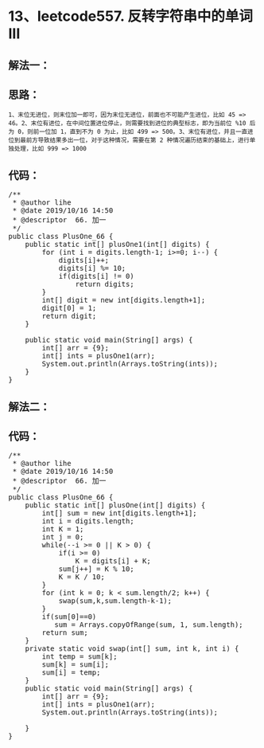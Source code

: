# 13、leetcode557. 反转字符串中的单词 III
解法一：
--  
思路：
--
    1、末位无进位，则末位加一即可，因为末位无进位，前面也不可能产生进位，比如 45 => 46。2、末位有进位，在中间位置进位停止，则需要找到进位的典型标志，即为当前位 %10 后为 0，则前一位加 1，直到不为 0 为止，比如 499 => 500。3、末位有进位，并且一直进位到最前方导致结果多出一位，对于这种情况，需要在第 2 种情况遍历结束的基础上，进行单独处理，比如 999 => 1000  
代码： 
--
<pre>
/**
 * @author lihe
 * @date 2019/10/16 14:50
 * @descriptor  66. 加一
 */
public class PlusOne_66 {
    public static int[] plusOne1(int[] digits) {
        for (int i = digits.length-1; i>=0; i--) {
            digits[i]++;
            digits[i] %= 10;
            if(digits[i] != 0)
                return digits;
        }
        int[] digit = new int[digits.length+1];
        digit[0] = 1;
        return digit;
    }

    public static void main(String[] args) {
        int[] arr = {9};
        int[] ints = plusOne1(arr);
        System.out.println(Arrays.toString(ints));
    }
}
</pre>

解法二：
--  
代码： 
--
<pre>
/**
 * @author lihe
 * @date 2019/10/16 14:50
 * @descriptor  66. 加一
 */
public class PlusOne_66 {
    public static int[] plusOne(int[] digits) {
        int[] sum = new int[digits.length+1];
        int i = digits.length;
        int K = 1;
        int j = 0;
        while(--i >= 0 || K > 0) {
            if(i >= 0)
                K = digits[i] + K;
            sum[j++] = K % 10;
            K = K / 10;
        }
        for (int k = 0; k < sum.length/2; k++) {
            swap(sum,k,sum.length-k-1);
        }
        if(sum[0]==0)
           sum = Arrays.copyOfRange(sum, 1, sum.length);
        return sum;
    }
    private static void swap(int[] sum, int k, int i) {
        int temp = sum[k];
        sum[k] = sum[i];
        sum[i] = temp;
    }
    public static void main(String[] args) {
        int[] arr = {9};
        int[] ints = plusOne1(arr);
        System.out.println(Arrays.toString(ints));

    }
}
</pre>
